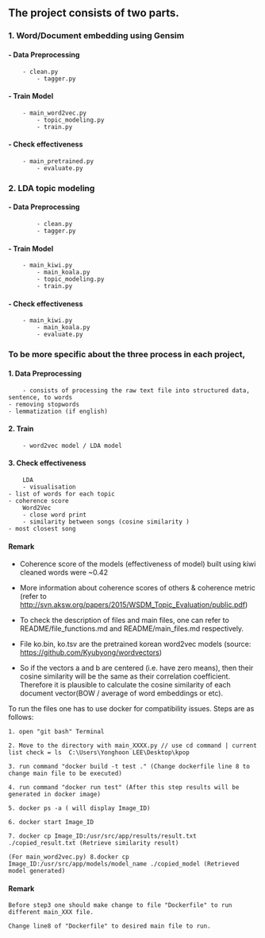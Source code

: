 ## The project consists of two parts.

### 1. Word/Document embedding using Gensim
    
####    	- Data Preprocessing 

		- clean.py  
        	- tagger.py 
    
####    	- Train Model

		- main_word2vec.py 
        	- topic_modeling.py 
        	- train.py 

#### 	- Check effectiveness 

		- main_pretrained.py 
        	- evaluate.py

### 	2. LDA topic modeling 
    	  
#### 	  - Data Preprocessing 
	   
        	- clean.py
        	- tagger.py
    
#### 	  - Train Model
        
		- main_kiwi.py 
        	- main_koala.py 
        	- topic_modeling.py 
        	- train.py 

#### 	  - Check effectiveness  
        	
		- main_kiwi.py 
        	- main_koala.py 
        	- evaluate.py

### To be more specific about the three process in each project,
####    1. Data Preprocessing 
        - consists of processing the raw text file into structured data, sentence, to words
	- removing stopwords
	- lemmatization (if english) 

####    2. Train 
        - word2vec model / LDA model

####    3. Check effectiveness
        LDA
        - visualisation
	- list of words for each topic 
	- coherence score 
        Word2Vec
        - close word print
        - similarity between songs (cosine similarity )
	- most closest song

#### Remark

- Coherence score of the models (effectiveness of model) built using kiwi cleaned words were ~0.42 

- More information about coherence scores of others & coherence metric (refer to http://svn.aksw.org/papers/2015/WSDM_Topic_Evaluation/public.pdf)

- To check the description of files and main files, one can refer to README/file_functions.md and README/main_files.md respectively.

- File ko.bin, ko.tsv are the pretrained korean word2vec models (source: https://github.com/Kyubyong/wordvectors)

- So if the vectors a and b are centered (i.e. have zero means), then their cosine similarity will be the same as their correlation coefficient. Therefore it is plausible to calculate the cosine similarity of each document vector(BOW / average of word embeddings or etc). 

To run the files one has to use docker for compatibility issues.
Steps are as follows:

	1. open "git bash" Terminal

	2. Move to the directory with main_XXXX.py // use cd command | current list check = ls  C:\Users\Yonghoon LEE\Desktop\kpop
	
	3. run command "docker build -t test ." (Change dockerfile line 8 to change main file to be executed)
	
	4. run command "docker run test" (After this step results will be generated in docker image)
	
	5. docker ps -a ( will display Image_ID)
	
	6. docker start Image_ID
	
	7. docker cp Image_ID:/usr/src/app/results/result.txt ./copied_result.txt (Retrieve similarity result)
	
	(For main_word2vec.py) 8.docker cp Image_ID:/usr/src/app/models/model_name ./copied_model (Retrieved model generated) 

#### Remark
	Before step3 one should make change to file "Dockerfile" to run different main_XXX file.
	
	Change line8 of "Dockerfile" to desired main file to run.

